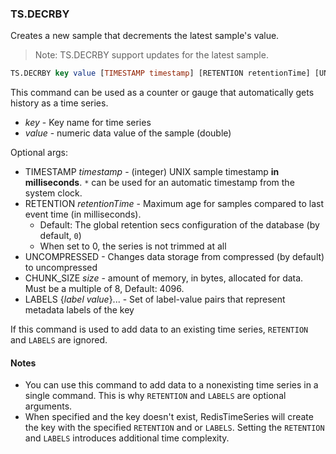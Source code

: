### TS.DECRBY

Creates a new sample that decrements the latest sample's value.
> Note: TS.DECRBY support updates for the latest sample.

```sql
TS.DECRBY key value [TIMESTAMP timestamp] [RETENTION retentionTime] [UNCOMPRESSED] [CHUNK_SIZE size] [LABELS {label value}...]
```

This command can be used as a counter or gauge that automatically gets history as a time series.

* _key_ - Key name for time series
* _value_ - numeric data value of the sample (double)

Optional args:

 * TIMESTAMP _timestamp_ - (integer) UNIX sample timestamp **in milliseconds**. `*` can be used for an automatic timestamp from the system clock.
 * RETENTION _retentionTime_ - Maximum age for samples compared to last event time (in milliseconds).
    * Default: The global retention secs configuration of the database (by default, `0`)
    * When set to 0, the series is not trimmed at all
 * UNCOMPRESSED - Changes data storage from compressed (by default) to uncompressed
 * CHUNK_SIZE _size_ - amount of memory, in bytes, allocated for data. Must be a multiple of 8, Default: 4096.
 * LABELS {_label_ _value_}... - Set of label-value pairs that represent metadata labels of the key

If this command is used to add data to an existing time series, `RETENTION` and `LABELS` are ignored.

#### Notes

- You can use this command to add data to a nonexisting time series in a single command.
  This is why `RETENTION` and `LABELS` are optional arguments.
- When specified and the key doesn't exist, RedisTimeSeries will create the key with the specified `RETENTION` and or `LABELS`.
  Setting the `RETENTION` and `LABELS` introduces additional time complexity.
